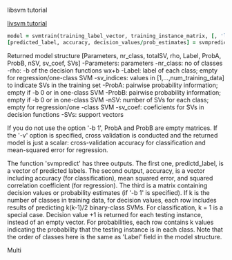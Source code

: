 libsvm tutorial

[livsvm tutorial](https://www.csie.ntu.edu.tw/~cjlin/libsvm/)
```ruby
model = svmtrain(training_label_vector, training_instance_matrix, [, 'libsvm_options']);
[predicted_label, accuracy, decision_values/prob_estimates] = svmpredict(testing_label_vector, testing_instance_matrix, model,[, 'libsvm_options]);
```

Returned model structure
[Parameters, nr_class, totalSV, rho, Label, ProbA, ProbB, nSV, sv_coef, SVs]
-Parameters: parameters
-nr_class: no of classes
-rho: -b of the decision functions wx+b
-Label: label of each class; empty for regression/one-class SVM
-sv_indices: values in [1,...,num_training_data] to indicate SVs in the training set
-ProbA: pairwise probability information; empty if -b 0 or in one-class SVM
-ProbB: pairwise probability information; empty if -b 0 or in one-class SVM
-nSV: number of SVs for each class; empty for regression/one -class SVM
-sv_coef: coeficients for SVs in decision functions
-SVs: support vectors

If you do not use the option '-b 1', ProbA and ProbB are empty
matrices. If the '-v' option is specified, cross validation is
conducted and the returned model is just a scalar: cross-validation
accuracy for classification and mean-squared error for regression.

The function 'svmpredict' has three outputs. The first one,
predictd_label, is a vector of predicted labels. The second output,
accuracy, is a vector including accuracy (for classification), mean
squared error, and squared correlation coefficient (for regression).
The third is a matrix containing decision values or probability
estimates (if '-b 1' is specified). If k is the number of classes
in training data, for decision values, each row includes results of
predicting k(k-1)/2 binary-class SVMs. For classification, k = 1 is a
special case. Decision value +1 is returned for each testing instance,
instead of an empty vector. For probabilities, each row contains k values
indicating the probability that the testing instance is in each class.
Note that the order of classes here is the same as 'Label' field
in the model structure.


Multi
